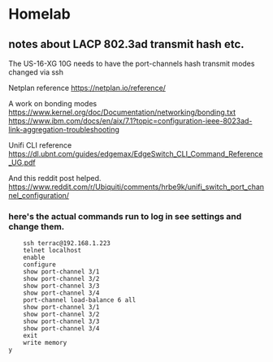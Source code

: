 # Homelab


## notes about LACP 802.3ad transmit hash etc.
The US-16-XG 10G needs to have the port-channels hash transmit modes changed via ssh

Netplan reference
https://netplan.io/reference/

A work on bonding modes
https://www.kernel.org/doc/Documentation/networking/bonding.txt
https://www.ibm.com/docs/en/aix/7.1?topic=configuration-ieee-8023ad-link-aggregation-troubleshooting

Unifi CLI reference
https://dl.ubnt.com/guides/edgemax/EdgeSwitch_CLI_Command_Reference_UG.pdf

And this reddit post helped.
https://www.reddit.com/r/Ubiquiti/comments/hrbe9k/unifi_switch_port_channel_configuration/
### here's the actual commands run to log in see settings and change them.
```
    ssh terrac@192.168.1.223
    telnet localhost
    enable
    configure
    show port-channel 3/1
    show port-channel 3/2
    show port-channel 3/3
    show port-channel 3/4
    port-channel load-balance 6 all
    show port-channel 3/1
    show port-channel 3/2
    show port-channel 3/3
    show port-channel 3/4
    exit
    write memory
y
```